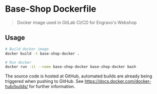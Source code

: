 # Base-Shop Dockerfile

> Docker image used in GitLab CI/CD for Engravo's Webshop

## Usage

```bash
# Build docker image
docker build -t base-shop-docker .

# Run docker
docker run -it --name base-shop-docker base-shop-docker bash
```

The source code is hosted at GitHub, automated builds are already being triggered when pushing to GitHub. See <https://docs.docker.com/docker-hub/builds/> for further information.
